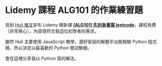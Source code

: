 # Lidemy 課程 ALG101 的作業練習題

見到 [Huli 推文](https://twitter.com/aszx87410/status/1240489893958041600?s=20)宣布 Lidemy 開新課 **[[ALG101] 先別急著寫 leetcode](https://lidemy.com/p/alg101-leetcode)**，課程免費（非常佛心），內容很符合我這位初學者的需求。

雖然 Huli 主要使用 JavaScript 教學，還好架設的解題平台能檢驗 Python 程式碼，所以決定以最喜歡的 Python 嘗試解題。

會在這裡分享我以 Python 寫的解法。
